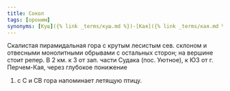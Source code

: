 ```yaml
---
title: Сокол
tags: [ороним]
synonyms: [Куш]({% link _terms/куш.md %})-[Кая]({% link _terms/кая.md %})
---
```


Скалистая пирамидальная гора с крутым лесистым сев. склоном и отвесными
монолитными обрывами с остальных сторон; на вершине стоит репер. В 2 км. к З от
зап. части Судака (пос. Уютное), к ЮЗ от г. Перчем-Кая, через глубокое понижение
1) с С и СВ гора напоминает летящую птицу.
